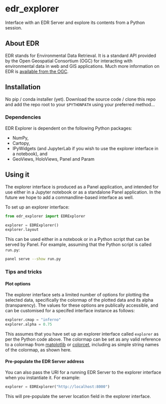 # edr_explorer
Interface with an EDR Server and explore its contents from a Python session.

## About EDR

EDR stands for Environmental Data Retrieval. It is a standard API provided by the Open Geospatial Consortium (OGC) for interacting with environmental data in web and GIS applications. Much more information on EDR is [available from the OGC](https://ogcapi.ogc.org/edr/).

## Installation

No pip / conda installer (yet). Download the source code / clone this repo and add the repo root to your `$PYTHONPATH` using your preferred method...

### Dependencies

EDR Explorer is dependent on the following Python packages:

* NumPy,
* Cartopy,
* IPyWidgets (and JupyterLab if you wish to use the explorer interface in a notebook), and
* GeoViews, HoloViews, Panel and Param

## Using it

The explorer interface is produced as a Panel application, and intended for use either in a Jupyter notebook or as a standalone Panel application. In the future we hope to add a commandline-based interface as well.

To set up an explorer interface:

```python
from edr_explorer import EDRExplorer

explorer = EDRExplorer()
explorer.layout
```

This can be used either in a notebook or in a Python script that can be served by Panel. For example, assuming that the Python script is called `run.py`:

```bash
panel serve --show run.py
```

### Tips and tricks

#### Plot options

The explorer interface sets a limited number of options for plotting the selected data, specifically the colormap of the plotted data and its alpha (transparency). The values for these options are publically accessible, and can be customised for a specifed interface instance as follows:

```python
explorer.cmap = "inferno"
explorer.alpha = 0.75
```

This assumes that you have set up an explorer interface called `explorer` as per the Python code above. The colormap can be set as any valid reference to a colormap from [matplotlib](https://matplotlib.org/stable/gallery/color/colormap_reference.html) or [colorcet](https://colorcet.holoviz.org/), including as simple string names of the colormap, as shown here.

#### Pre-populate the EDR Server address

You can also pass the URI for a running EDR Server to the explorer interface when you instantiate it. For example:

```python
explorer = EDRExplorer("http://localhost:8000")
```

This will pre-populate the server location field in the explorer interface.